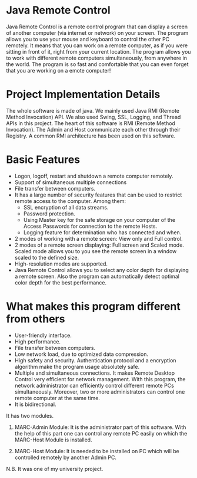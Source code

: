 # Java Remote Control

Java Remote Control is a remote control program that can display a screen of another computer (via internet or network) on your screen. The program allows you to use your mouse and keyboard to control the other PC remotely. It means that you can work on a remote computer, as if you were sitting in front of it, right from your current location. The program allows you to work with different remote computers simultaneously, from anywhere in the world. The program is so fast and comfortable that you can even forget that you are working on a emote computer!


# Project Implementation Details

The whole software is made of java. We mainly used Java RMI (Remote Method Invocation) API. We also used Swing, SSL, Logging, and Thread APIs in this project. The heart of this software is RMI (Remote Method Invocation). The Admin and Host communicate each other through their Registry. A common RMI architecture has been used on this software.



# Basic Features

* Logon, logoff, restart and shutdown a remote computer remotely.
* Support of simultaneous multiple connections
* File transfer between computers.
* It has a large number of security features that can be used to restrict remote access to
the computer. Among them:
  - SSL encryption of all data streams.
  - Password protection.
  - Using Master key for the safe storage on your computer of the Access Passwords for
connection to the remote Hosts.
  - Logging feature for determination who has connected and when.
* 2 modes of working with a remote screen: View only and Full control.
* 2 modes of a remote screen displaying: Full screen and Scaled mode. Scaled mode allows
you to you see the remote screen in a window scaled to the defined size.
* High-resolution modes are supported.
* Java Remote Control allows you to select any color depth for displaying a remote
screen. Also the program can automatically detect optimal color depth for the best
performance.




# What makes this program different from others

* User-friendly interface.
* High performance.
* File transfer between computers.
* Low network load, due to optimized data compression.
* High safety and security. Authentication protocol and a encryption algorithm make the
program usage absolutely safe.
* Multiple and simultaneous connections. It makes Remote Desktop Control very efficient
for network management. With this program, the network administrator can efficiently
control different remote PCs simultaneously. Moreover, two or more administrators can
control one remote computer at the same time.
* It is bidirectional.




It has two modules.

1) MARC-Admin Module: It is the administrator part of this software. With the help of this part one can control any remote PC easily on which the MARC-Host Module is installed.

2) MARC-Host Module: It is needed to be installed on PC which will be controlled remotely by another Admin PC.











N.B.  It was one of my university project.




